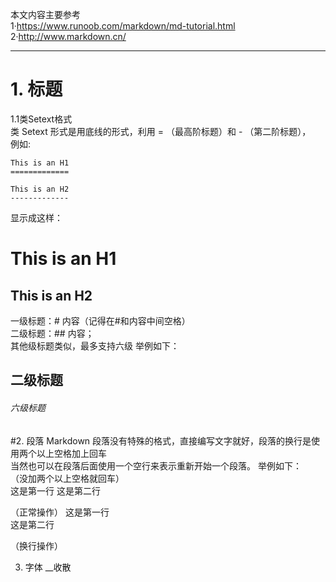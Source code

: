本文内容主要参考   
1·https://www.runoob.com/markdown/md-tutorial.html
2·http://www.markdown.cn/

---
# 1. 标题  

1.1类Setext格式  
类 Setext 形式是用底线的形式，利用 = （最高阶标题）和 - （第二阶标题），  
例如:
    
    This is an H1   
    =============

    This is an H2
    -------------  
显示成这样：  

This is an H1
=============

This is an H2
-------------

一级标题：# 内容（记得在#和内容中间空格）  
二级标题：## 内容；   
其他级标题类似，最多支持六级 
举例如下：
## 二级标题
###### 六级标题  


#2. 段落
Markdown 段落没有特殊的格式，直接编写文字就好，段落的换行是使用两个以上空格加上回车  
当然也可以在段落后面使用一个空行来表示重新开始一个段落。
举例如下：  
（没加两个以上空格就回车）  
这是第一行
这是第二行

（正常操作）
这是第一行  
这是第二行  

（换行操作）

3. 字体
        __收散
        
